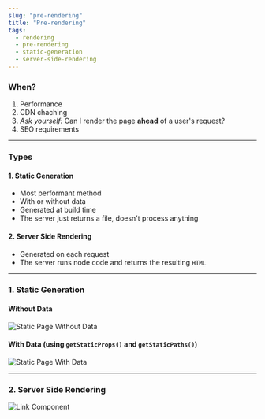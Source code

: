 ```yaml
---
slug: "pre-rendering"
title: "Pre-rendering"
tags:
  - rendering
  - pre-rendering
  - static-generation
  - server-side-rendering
---
```


### When?

1. <span class="topic">Performance</span>
2. <span class="topic">CDN</span> chaching
3. _Ask yourself:_ Can I render the page **ahead** of a user's request?
4. <span class="topic">SEO</span> requirements

---

### Types

<div class="row">
<div class="col-50">

#### 1. Static Generation

- Most performant method
- With or without data
- Generated at <span class="topic">build</span> time
- The server just returns a file, doesn't process anything

</div>

<div class="col-50">

#### 2. Server Side Rendering

- Generated on each <span class="topic">request</span>
- The server runs <span class="topic">node</span> code and returns the resulting `HTML`

</div>
</div>

---

### 1. Static Generation

#### Without Data

<div class="no-responsive text-center">

![Static Page Without Data](/images/code_static_without_data.png)

</div>

#### With Data (using `getStaticProps()` and `getStaticPaths()`)

<div class="no-responsive text-center">

![Static Page With Data](/images/code_static_with_data.png)

</div>

---

### 2. Server Side Rendering

<div class="no-responsive text-center">

![Link Component](/images/code_ssr.png)

</div>
